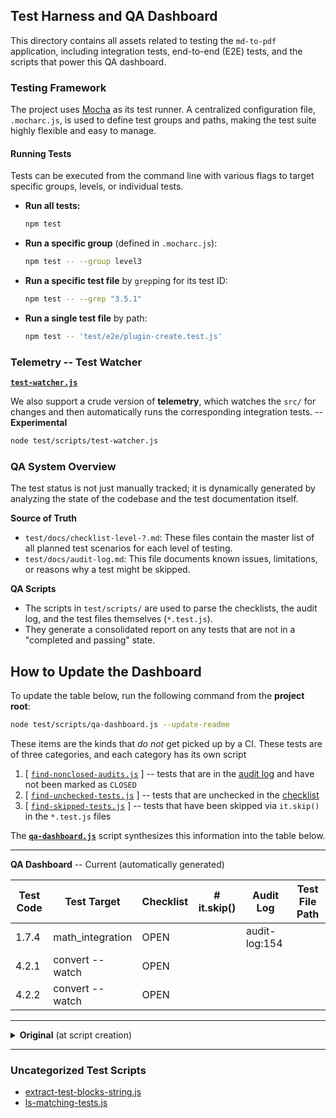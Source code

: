 ## Test Harness and QA Dashboard

This directory contains all assets related to testing the `md-to-pdf` application, including integration tests, end-to-end (E2E) tests, and the scripts that power this QA dashboard.

### Testing Framework

The project uses [Mocha](https://mochajs.org/) as its test runner. A centralized configuration file, `.mocharc.js`, is used to define test groups and paths, making the test suite highly flexible and easy to manage.

#### Running Tests

Tests can be executed from the command line with various flags to target specific groups, levels, or individual tests.

* **Run all tests:**
  ```bash
  npm test
  ```
* **Run a specific group** (defined in `.mocharc.js`):
  ```bash
  npm test -- --group level3
  ```
* **Run a specific test file** by `grep`ping for its test ID:
  ```bash
  npm test -- --grep "3.5.1"
  ```
* **Run a single test file** by path:
  ```bash
  npm test -- 'test/e2e/plugin-create.test.js'
  ```

### Telemetry -- Test Watcher

**[`test-watcher.js`](scripts/test-watcher.js)**

We also support a crude version of **telemetry**, which watches the `src/` for changes and then automatically runs the corresponding integration tests. -- **Experimental**

```bash
node test/scripts/test-watcher.js
```

### QA System Overview

The test status is not just manually tracked; it is dynamically generated by analyzing the state of the codebase and the test documentation itself.

**Source of Truth**

* `test/docs/checklist-level-?.md`: These files contain the master list of all planned test scenarios for each level of testing.
* `test/docs/audit-log.md`: This file documents known issues, limitations, or reasons why a test might be skipped.

**QA Scripts**

* The scripts in `test/scripts/` are used to parse the checklists, the audit log, and the test files themselves (`*.test.js`).
* They generate a consolidated report on any tests that are not in a "completed and passing" state.

## How to Update the Dashboard

To update the table below, run the following command from the **project root**:

```bash
node test/scripts/qa-dashboard.js --update-readme
```

These items are the kinds that *do not* get picked up by a CI. These tests are of three categories, and each category has its own script

1. [ [`find-nonclosed-audits.js`](scripts/find-nonclosed-audits.js) ]
   -- tests that are in the [audit log](docs/audit-log.md) and have not been marked as `CLOSED`
2. [ [`find-unchecked-tests.js`](scripts/find-unchecked-tests.js) ]
   -- tests that are unchecked in the [checklist](docs/checklist-level-%5B1-4%5D.md)
3. [ [`find-skipped-tests.js`](scripts/find-skipped-tests.js) ]
   -- tests that have been skipped via `it.skip()` in the `*.test.js` files

The **[`qa-dashboard.js`](scripts/qa-dashboard.js)** script synthesizes this information into the table below.

---

**QA Dashboard** -- Current (automatically generated)

<!-- qa-dashboard-start -->
| Test Code | Test Target         | Checklist | # it.skip() | Audit Log      | Test File Path                                         |
|-----------|---------------------|-----------|-------------|---------------|--------------------------------------------------------|
| 1.7.4    | math_integration    | OPEN     |            | audit-log:154|                                                       |
| 4.2.1    | convert --watch     | OPEN     |            |              |                                                       |
| 4.2.2    | convert --watch     | OPEN     |            |              |                                                       |
<!-- qa-dashboard-end -->

---

<details>
<summary><b>Original</b> (at script creation)</summary>

| Test Code | Test Target        | Checklist | # it.skip() | Audit Log  | Test File Path  |
|----------|---------------------|----------|------------|--------------|-----------------|
| 1.1.2    |                     |          |            | audit-log:7  |                 |
| 1.2.4    |                     |          |            | audit-log:44 |                 |
| 1.2.8    |                     |          |            | audit-log:44 |                 |
| 1.2.24   | PluginRegistryBuilder | OPEN    | 1 it.skip()| audit-log:56 | test/integration/plugin-registry-builder/plugin-registry-builder.test.1.2.24.js |
| 1.2.27   |                     |          |            | audit-log:68 |                 |
| 1.2.28   |                     |          |            | audit-log:68 |                 |
| 1.2.29   |                     |          |            | audit-log:68 |                 |
| 1.2.30   |                     |          |            | audit-log:68 |                 |
| 1.2.31   |                     |          |            | audit-log:68 |                 |
| 1.2.32   |                     |          |            | audit-log:68 |                 |
| 1.3.2    | plugin_determiner   | OPEN     | 1 it.skip()| audit-log:92 | test/integration/plugin_determiner/plugin_determiner.test.1.3.2.js |
| 1.4.14   | main_config_loader  | OPEN     | 1 it.skip()| audit-log:104| test/integration/main-config-loader/main-config-loader.test.1.4.14.js |
| 1.4.15   | main_config_loader  | OPEN     | 1 it.skip()|              | test/integration/main-config-loader/main-config-loader.test.1.4.15.js |
| 1.6.14   |                     |          |            | audit-log:128|                 |
| 1.7.1    | math_integration    | OPEN     |            |              |                 |
| 1.7.2    | math_integration    | OPEN     |            |              |                 |
| 1.7.3    | math_integration    | OPEN     |            |              |                 |
| 1.7.4    | math_integration    | OPEN     |            |              |                 |
| 1.7.5    | math_integration    | OPEN     |            |              |                 |
| 1.7.6    | math_integration    | OPEN     |            |              |                 |
| 1.7.7    | math_integration    | OPEN     |            |              |                 |
| 1.7.8    | math_integration    | OPEN     |            |              |                 |
| 2.2.2    |                     |          | 1 it.skip()|              | test/integration/default-handler/default-handler.test.2.2.2.js |
| 2.3.9    |                     |          |            | audit-log:178|                 |
| 4.1.1    | CLI Commands Interaction| OPEN |            |              |                 |
| 4.1.2    | CLI Commands Interaction| OPEN |            |              |                 |
| 4.2.1    | convert --watch     | OPEN     |            |              |                 |
| 4.2.2    | convert --watch     | OPEN     |            |              |                 |
| 4.3.1    | collection update   | OPEN     |            |              |                 |
| 4.3.2    | plugin create --from| OPEN     |            |              |                 |

</details>

---

### Uncategorized Test Scripts

<!-- test-scripts-start -->

- [extract-test-blocks-string.js](scripts/extract-test-blocks-string.js)
- [ls-matching-tests.js](scripts/ls-matching-tests.js)

<!-- test-scripts-end -->
